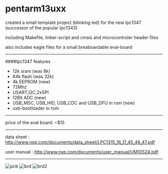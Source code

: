 pentarm13uxx
============

created a small template project (blinking led) for the new lpc1347 (successor of the popular lpc1343)

including Makefile, linker-script and cmsis and microcontroler header files

also includes eagle files for a small breaboardable eval-board


- - -

####lpc1347 features


* 12k sram (was 8k)
* 64k flash (was 32k)
* 4k EEPROM (new)
* 72Mhz
* USART,I2C,2xSPI
* 12Bit ADC (new)
* USB_MSC, USB_HID, USB_CDC and USB_DFU in rom (new)
* usb-bootloader in rom

- - -

price of the eval board: ~$15

- - -

data sheet  : http://www.nxp.com/documents/data_sheet/LPC1315_16_17_45_46_47.pdf

user manual : http://www.nxp.com/documents/user_manual/UM10524.pdf
  
- - -   
![pcb](/sebseb7/pentarm13uxx/raw/master/pcb.jpg)
![brd](/sebseb7/pentarm13uxx/raw/master/brd.png)
![brd2](/sebseb7/pentarm13uxx/raw/master/brd2.png)
